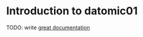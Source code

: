 # Introduction to datomic01

TODO: write [great documentation](http://jacobian.org/writing/what-to-write/)
